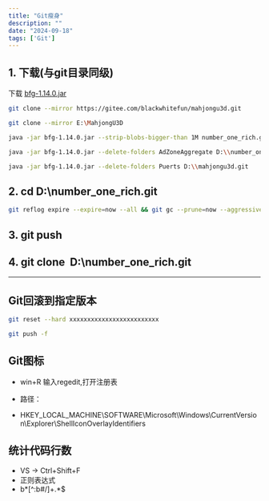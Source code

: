 ```yaml
---
title: "Git瘦身"
description: ""
date: "2024-09-18"
tags: ['Git']
---
```

## 1. 下载(与git目录同级)

下载 [bfg-1.14.0.jar](https://rtyley.github.io/bfg-repo-cleaner)

```sh
git clone --mirror https://gitee.com/blackwhitefun/mahjongu3d.git

git clone --mirror E:\MahjongU3D

java -jar bfg-1.14.0.jar --strip-blobs-bigger-than 1M number_one_rich.git

java -jar bfg-1.14.0.jar --delete-folders AdZoneAggregate D:\\number_one_rich.git

java -jar bfg-1.14.0.jar --delete-folders Puerts D:\\mahjongu3d.git

```

## 2. cd D:\\number_one_rich.git

```sh
git reflog expire --expire=now --all && git gc --prune=now --aggressive

```

## 3. git push

## 4. git clone  D:\number_one_rich.git

---

## Git回滚到指定版本

```sh
git reset --hard xxxxxxxxxxxxxxxxxxxxxxxxx

git push -f
```

## Git图标

- win+R 输入regedit,打开注册表
  
- 路径：

- HKEY_LOCAL_MACHINE\SOFTWARE\Microsoft\Windows\CurrentVersion\Explorer\ShellIconOverlayIdentifiers

## 统计代码行数

- VS -> Ctrl+Shift+F
- 正则表达式
- b*[^:b#/]+.*$

